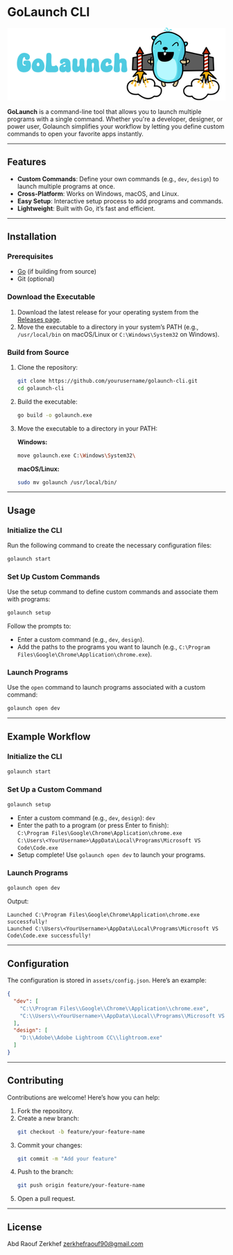 # GoLaunch CLI

<p align="center">
  <img src="assets/GoLaunchLogo.png" alt="Golaunch Logo">
</p>


**GoLaunch** is a command-line tool that allows you to launch multiple programs with a single command. Whether you're a developer, designer, or power user, Golaunch simplifies your workflow by letting you define custom commands to open your favorite apps instantly.

---

## Features

- **Custom Commands**: Define your own commands (e.g., `dev`, `design`) to launch multiple programs at once.
- **Cross-Platform**: Works on Windows, macOS, and Linux.
- **Easy Setup**: Interactive setup process to add programs and commands.
- **Lightweight**: Built with Go, it’s fast and efficient.

---

## Installation

### Prerequisites
- [Go](https://golang.org/dl/) (if building from source)
- Git (optional)

### Download the Executable
1. Download the latest release for your operating system from the [Releases page](https://github.com/raufzer/golaunch-cli/releases).
2. Move the executable to a directory in your system’s PATH (e.g., `/usr/local/bin` on macOS/Linux or `C:\Windows\System32` on Windows).

### Build from Source
1. Clone the repository:
   ```bash
   git clone https://github.com/yourusername/golaunch-cli.git
   cd golaunch-cli
   ```
2. Build the executable:
   ```bash
   go build -o golaunch.exe
   ```
3. Move the executable to a directory in your PATH:

   **Windows:**
   ```bash
   move golaunch.exe C:\Windows\System32\
   ```

   **macOS/Linux:**
   ```bash
   sudo mv golaunch /usr/local/bin/
   ```

---

## Usage

### Initialize the CLI
Run the following command to create the necessary configuration files:

```bash
golaunch start
```

### Set Up Custom Commands
Use the setup command to define custom commands and associate them with programs:

```bash
golaunch setup
```

Follow the prompts to:

- Enter a custom command (e.g., `dev`, `design`).
- Add the paths to the programs you want to launch (e.g., `C:\Program Files\Google\Chrome\Application\chrome.exe`).

### Launch Programs
Use the `open` command to launch programs associated with a custom command:

```bash
golaunch open dev
```

---

## Example Workflow

### Initialize the CLI
```bash
golaunch start
```

### Set Up a Custom Command
```bash
golaunch setup
```
- Enter a custom command (e.g., `dev`, `design`): `dev`
- Enter the path to a program (or press Enter to finish):  
  `C:\Program Files\Google\Chrome\Application\chrome.exe`  
  `C:\Users\<YourUsername>\AppData\Local\Programs\Microsoft VS Code\Code.exe`  
- Setup complete! Use `golaunch open dev` to launch your programs.

### Launch Programs
```bash
golaunch open dev
```
Output:
```
Launched C:\Program Files\Google\Chrome\Application\chrome.exe successfully!
Launched C:\Users\<YourUsername>\AppData\Local\Programs\Microsoft VS Code\Code.exe successfully!
```

---

## Configuration

The configuration is stored in `assets/config.json`. Here’s an example:

```json
{
  "dev": [
    "C:\\Program Files\\Google\\Chrome\\Application\\chrome.exe",
    "C:\\Users\\<YourUsername>\\AppData\\Local\\Programs\\Microsoft VS Code\\Code.exe"
  ],
  "design": [
    "D:\\Adobe\\Adobe Lightroom CC\\lightroom.exe"
  ]
}
```

---

## Contributing

Contributions are welcome! Here’s how you can help:

1. Fork the repository.
2. Create a new branch:
   ```bash
   git checkout -b feature/your-feature-name
   ```
3. Commit your changes:
   ```bash
   git commit -m "Add your feature"
   ```
4. Push to the branch:
   ```bash
   git push origin feature/your-feature-name
   ```
5. Open a pull request.

---

## License

Abd Raouf Zerkhef zerkhefraouf90@gmail.com
